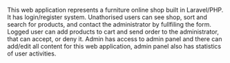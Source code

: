 This web application represents a furniture online shop built in Laravel/PHP. It has login/register system. Unathorised users can see shop, sort and search for products, and contact the administrator by fullfiling the form. Logged user can add products to cart and send order to the administrator, that can accept, or deny it. Admin has access to admin panel and there can add/edit all content for this web application, admin panel also has statistics of user activities.
